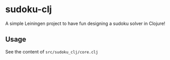 # sudoku-clj

A simple Leiningen project to have fun designing a sudoku solver in Clojure!


## Usage

See the content of `src/sudoku_clj/core.clj`
